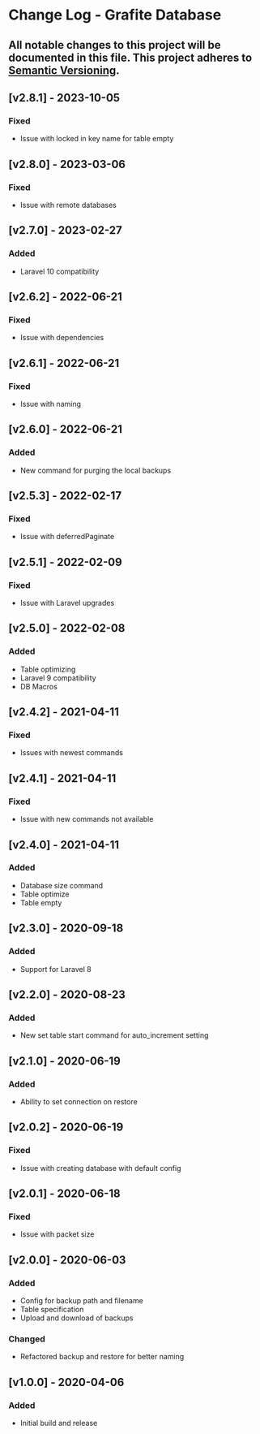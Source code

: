# Change Log - Grafite Database
All notable changes to this project will be documented in this file.
This project adheres to [Semantic Versioning](http://semver.org/).
----

## [v2.8.1] - 2023-10-05

### Fixed
- Issue with locked in key name for table empty

## [v2.8.0] - 2023-03-06

### Fixed
- Issue with remote databases

## [v2.7.0] - 2023-02-27

### Added
- Laravel 10 compatibility

## [v2.6.2] - 2022-06-21

### Fixed
- Issue with dependencies

## [v2.6.1] - 2022-06-21

### Fixed
- Issue with naming

## [v2.6.0] - 2022-06-21

### Added
- New command for purging the local backups

## [v2.5.3] - 2022-02-17

### Fixed
- Issue with deferredPaginate

## [v2.5.1] - 2022-02-09

### Fixed
- Issue with Laravel upgrades

## [v2.5.0] - 2022-02-08

### Added
- Table optimizing
- Laravel 9 compatibility
- DB Macros

## [v2.4.2] - 2021-04-11

### Fixed
- Issues with newest commands

## [v2.4.1] - 2021-04-11

### Fixed
- Issue with new commands not available

## [v2.4.0] - 2021-04-11

### Added
- Database size command
- Table optimize
- Table empty

## [v2.3.0] - 2020-09-18

### Added
- Support for Laravel 8

## [v2.2.0] - 2020-08-23

### Added
- New set table start command for auto_increment setting

## [v2.1.0] - 2020-06-19

### Added
- Ability to set connection on restore

## [v2.0.2] - 2020-06-19

### Fixed
- Issue with creating database with default config

## [v2.0.1] - 2020-06-18

### Fixed
- Issue with packet size

## [v2.0.0] - 2020-06-03

### Added
- Config for backup path and filename
- Table specification
- Upload and download of backups

### Changed
- Refactored backup and restore for better naming

## [v1.0.0] - 2020-04-06

### Added
- Initial build and release
